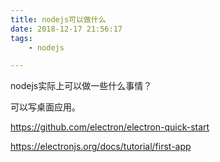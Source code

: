 ```yaml
---
title: nodejs可以做什么
date: 2018-12-17 21:56:17
tags:
	- nodejs

---
```




nodejs实际上可以做一些什么事情？



可以写桌面应用。

https://github.com/electron/electron-quick-start

https://electronjs.org/docs/tutorial/first-app